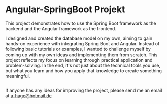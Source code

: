 # Angular-SpringBoot Projekt

This project demonstrates how to use the Spring Boot framework as the backend and the Angular framework as the frontend.

I designed and created the database model on my own, aiming to gain hands-on experience with integrating Spring Boot and Angular. Instead of following basic tutorials or examples, I wanted to challenge myself by coming up with my own ideas and implementing them from scratch. This project reflects my focus on learning through practical application and problem-solving. In the end, it's not just about the technical tools you use, but what you learn and how you apply that knowledge to create something meaningful.

##
If anyone has any ideas for improving the project, please send me an email at a-hage@hotmail.de
